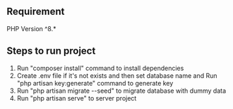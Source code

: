 Requirement
-----------
PHP Version ^8.*

Steps to run project
--------------------
1) Run "composer install" command to install dependencies
2) Create .env file if it's not exists and then set database name and Run "php artisan key:generate" command to generate key
3) Run "php artisan migrate --seed" to migrate database with dummy data
4) Run "php artisan serve" to server project
